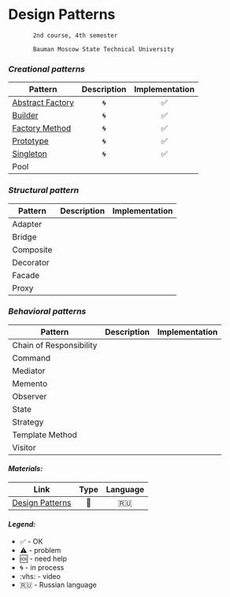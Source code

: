 # Design Patterns


           2nd course, 4th semester

           Bauman Moscow State Technical University

 ### <i>Creational patterns</i>

 |  Pattern |     Description     |      Implementation     |
| ------------- |:-------------:|:-------------:|
|[Abstract Factory](https://github.com/Panda-Lewandowski/Design-Patterns/wiki/Abstract-Factory)| 🌀 |✅ |
|[Builder](https://github.com/Panda-Lewandowski/Design-Patterns/wiki/Builder)| 🌀 |✅|
|[Factory Method](https://github.com/Panda-Lewandowski/Design-Patterns/wiki/Factory-Method)|🌀|✅|
|[Prototype](https://github.com/Panda-Lewandowski/Design-Patterns/wiki/Prototype)|🌀|✅|
|[Singleton](https://github.com/Panda-Lewandowski/Design-Patterns/wiki/Singleton)|🌀|✅|
|Pool||

 ### <i>Structural pattern</i>

 |  Pattern |     Description     |      Implementation     |
| ------------- |:-------------:|:-------------:|
|Adapter||
|Bridge||
|Composite||
|Decorator||
|Facade||
|Proxy||

 ### <i> Behavioral patterns</i>

 |  Pattern |     Description     |      Implementation     |
| ------------- |:-------------:|:-------------:|
|Chain of Responsibility||
|Command||
|Mediator||
|Memento||
|Observer||
|State||
|Strategy||
|Template Method||
|Visitor||


#### <i>Materials:</i>
|Link|Type|Language|
|-------------|:-------------:|:-------------:|
|[Design Patterns](https://vk.com/videos-54530371?section=album_56085788)|:vhs:|🇷🇺|


#### <i>Legend:</i>
<ul>
<li>✅ - ОК
<li>⚠️ - problem
<li>🆘 - need help
<li>🌀 - in process
<li>:vhs: - video
<li>🇷🇺 - Russian language
</ul>
